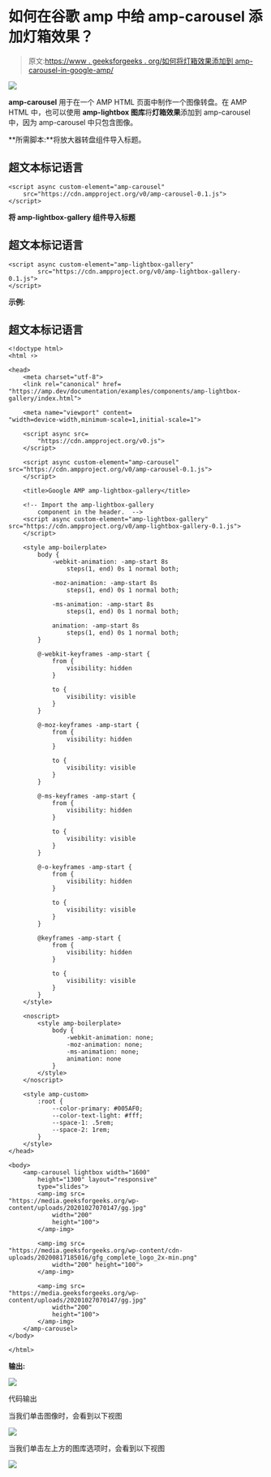 # 如何在谷歌 amp 中给 amp-carousel 添加灯箱效果？

> 原文:[https://www . geeksforgeeks . org/如何将灯箱效果添加到 amp-carousel-in-google-amp/](https://www.geeksforgeeks.org/how-to-add-lightbox-effect-to-amp-carousel-in-google-amp/)

![](img/9f4c77d78e00cf75fc29323762067dd8.png)

**amp-carousel** 用于在一个 AMP HTML 页面中制作一个图像转盘。在 AMP HTML 中，也可以使用 **amp-lightbox 图库**将**灯箱效果**添加到 amp-carousel 中，因为 amp-carousel 中只包含图像。

**所需脚本:**将放大器转盘组件导入标题。

## 超文本标记语言

```
<script async custom-element="amp-carousel"
    src="https://cdn.ampproject.org/v0/amp-carousel-0.1.js">
</script>
```

**将 amp-lightbox-gallery 组件导入标题**

## 超文本标记语言

```
<script async custom-element="amp-lightbox-gallery" 
        src="https://cdn.ampproject.org/v0/amp-lightbox-gallery-0.1.js">
</script>
```

**示例:**

## 超文本标记语言

```
<!doctype html>
<html ⚡>

<head>
    <meta charset="utf-8">
    <link rel="canonical" href=
"https://amp.dev/documentation/examples/components/amp-lightbox-gallery/index.html">

    <meta name="viewport" content=
"width=device-width,minimum-scale=1,initial-scale=1">

    <script async src=
        "https://cdn.ampproject.org/v0.js">
    </script>

    <script async custom-element="amp-carousel" 
src="https://cdn.ampproject.org/v0/amp-carousel-0.1.js">
    </script>

    <title>Google AMP amp-lightbox-gallery</title>

    <!-- Import the amp-lightbox-gallery 
        component in the header.  -->
    <script async custom-element="amp-lightbox-gallery"
src="https://cdn.ampproject.org/v0/amp-lightbox-gallery-0.1.js">
    </script>

    <style amp-boilerplate>
        body {
            -webkit-animation: -amp-start 8s 
                steps(1, end) 0s 1 normal both;

            -moz-animation: -amp-start 8s 
                steps(1, end) 0s 1 normal both;

            -ms-animation: -amp-start 8s 
                steps(1, end) 0s 1 normal both;

            animation: -amp-start 8s 
                steps(1, end) 0s 1 normal both;
        }

        @-webkit-keyframes -amp-start {
            from {
                visibility: hidden
            }

            to {
                visibility: visible
            }
        }

        @-moz-keyframes -amp-start {
            from {
                visibility: hidden
            }

            to {
                visibility: visible
            }
        }

        @-ms-keyframes -amp-start {
            from {
                visibility: hidden
            }

            to {
                visibility: visible
            }
        }

        @-o-keyframes -amp-start {
            from {
                visibility: hidden
            }

            to {
                visibility: visible
            }
        }

        @keyframes -amp-start {
            from {
                visibility: hidden
            }

            to {
                visibility: visible
            }
        }
    </style>

    <noscript>
        <style amp-boilerplate>
            body {
                -webkit-animation: none;
                -moz-animation: none;
                -ms-animation: none;
                animation: none
            }
        </style>
    </noscript>

    <style amp-custom>
        :root {
            --color-primary: #005AF0;
            --color-text-light: #fff;
            --space-1: .5rem;
            --space-2: 1rem;
        }
    </style>
</head>

<body>
    <amp-carousel lightbox width="1600" 
        height="1300" layout="responsive"
        type="slides">
        <amp-img src=
"https://media.geeksforgeeks.org/wp-content/uploads/20201027070147/gg.jpg"
            width="200"
            height="100">
        </amp-img>

        <amp-img src=
"https://media.geeksforgeeks.org/wp-content/cdn-uploads/20200817185016/gfg_complete_logo_2x-min.png"
            width="200" height="100">
        </amp-img>

        <amp-img src=
"https://media.geeksforgeeks.org/wp-content/uploads/20201027070147/gg.jpg"
            width="200"
            height="100">
        </amp-img>
    </amp-carousel>
</body>

</html>
```

**输出:**

![](img/ae3272ecde9c6785933040d5c657bb31.png)

代码输出

当我们单击图像时，会看到以下视图

![](img/50626dce89e8ab5bff3ad5e4109ff082.png)

当我们单击左上方的图库选项时，会看到以下视图

![](img/ce04cdfa05873b9f3557be2dbac78c87.png)